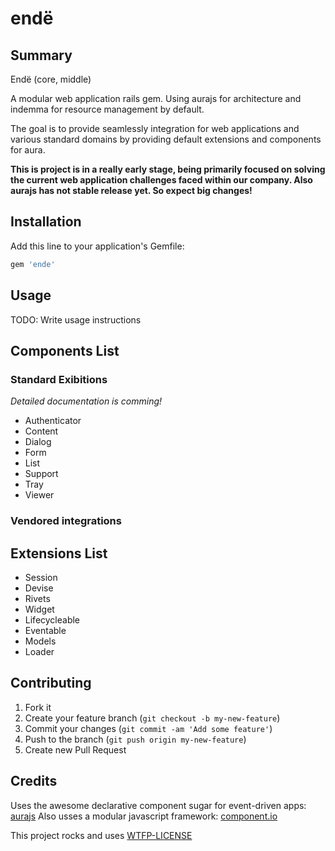 
endë
====

Summary
-------

Endë (core, middle)

A modular web application rails gem. Using aurajs for architecture and indemma for resource management by default.

The goal is to provide seamlessly integration for web applications and various standard domains by providing default extensions and components for aura.

**This is project is in a really early stage, being primarily focused on solving the current web application challenges faced within our company.
Also aurajs has not stable release yet. So expect big changes!**

Installation
------------

Add this line to your application's Gemfile:

```ruby
gem 'ende'
```

Usage
-----

TODO: Write usage instructions

Components List
---------------

### Standard Exibitions

_Detailed documentation is comming!_

- Authenticator
- Content
- Dialog
- Form
- List
- Support
- Tray
- Viewer

<!---
 Heitor do futuro não se esqueça de mencionar a integração do
 component.io com o requirejs
-->

### Vendored integrations


Extensions List
---------------

- Session
 - Devise
- Rivets
- Widget
 - Lifecycleable
 - Eventable
- Models
- Loader

Contributing
------------

1. Fork it
2. Create your feature branch (`git checkout -b my-new-feature`)
3. Commit your changes (`git commit -am 'Add some feature'`)
4. Push to the branch (`git push origin my-new-feature`)
5. Create new Pull Request


Credits
-------

Uses the awesome declarative component sugar for event-driven apps: [aurajs](http://aurajs.com)
Also usses a modular javascript framework: [component.io](http://component.io)




This project rocks and uses [WTFP-LICENSE](http://www.wtfpl.net)

